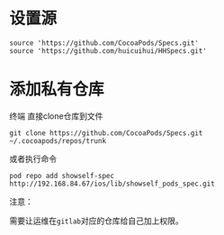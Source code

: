 # 设置源

```
source 'https://github.com/CocoaPods/Specs.git'
source 'https://github.com/huicuihui/HHSpecs.git'
```

# 添加私有仓库

终端 直接clone仓库到文件

```
git clone https://github.com/CocoaPods/Specs.git ~/.cocoapods/repos/trunk
```

或者执行命令

```
pod repo add showself-spec http://192.168.84.67/ios/lib/showself_pods_spec.git
```

注意：

需要让运维在`gitlab`对应的仓库给自己加上权限。
